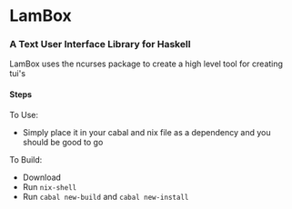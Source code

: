 # LamBox

### A Text User Interface Library for Haskell

LamBox uses the ncurses package to create a high level tool for creating tui's

#### Steps

To Use:

- Simply place it in your cabal and nix file as a dependency and you should be good to go

To Build:

- Download
- Run `nix-shell`
- Run `cabal new-build` and `cabal new-install`
